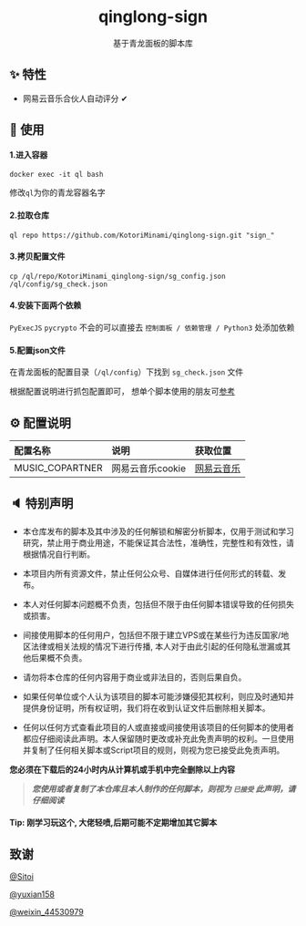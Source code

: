 <h1 align="center">qinglong-sign</h1>

<div align="center">
    基于青龙面板的脚本库
</div>

## ✨ 特性

- 网易云音乐合伙人自动评分 ✔

## 🔨 使用

#### 1.进入容器
```
docker exec -it ql bash
```
修改`ql`为你的青龙容器名字

#### 2.拉取仓库
```
ql repo https://github.com/KotoriMinami/qinglong-sign.git "sign_"
```

#### 3.拷贝配置文件
```
cp /ql/repo/KotoriMinami_qinglong-sign/sg_config.json /ql/config/sg_check.json
```

#### 4.安装下面两个依赖
`PyExecJS`
`pycrypto`
不会的可以直接去 `控制面板 / 依赖管理 / Python3` 处添加依赖
#### 5.配置json文件

在青龙面板的配置目录（`/ql/config`）下找到 `sg_check.json` 文件

根据配置说明进行抓包配置即可， 想单个脚本使用的朋友可[参考](https://github.com/KotoriMinami/qinglong-sign/issues/1)

## ⚙ 配置说明

| 配置名称            | 说明          | 获取位置                            |
|:----------------|:------------|:--------------------------------|
| MUSIC_COPARTNER | 网易云音乐cookie | [网易云音乐](https://music.163.com/) |

## 🔈 特别声明

- 本仓库发布的脚本及其中涉及的任何解锁和解密分析脚本，仅用于测试和学习研究，禁止用于商业用途，不能保证其合法性，准确性，完整性和有效性，请根据情况自行判断。

- 本项目内所有资源文件，禁止任何公众号、自媒体进行任何形式的转载、发布。

- 本人对任何脚本问题概不负责，包括但不限于由任何脚本错误导致的任何损失或损害。

- 间接使用脚本的任何用户，包括但不限于建立VPS或在某些行为违反国家/地区法律或相关法规的情况下进行传播, 本人对于由此引起的任何隐私泄漏或其他后果概不负责。

- 请勿将本仓库的任何内容用于商业或非法目的，否则后果自负。

- 如果任何单位或个人认为该项目的脚本可能涉嫌侵犯其权利，则应及时通知并提供身份证明，所有权证明，我们将在收到认证文件后删除相关脚本。

- 任何以任何方式查看此项目的人或直接或间接使用该项目的任何脚本的使用者都应仔细阅读此声明。本人保留随时更改或补充此免责声明的权利。一旦使用并复制了任何相关脚本或Script项目的规则，则视为您已接受此免责声明。

**您必须在下载后的24小时内从计算机或手机中完全删除以上内容**

> ***您使用或者复制了本仓库且本人制作的任何脚本，则视为 `已接受` 此声明，请仔细阅读***


#### Tip: 刚学习玩这个, 大佬轻喷,后期可能不定期增加其它脚本

## 致谢

[@Sitoi](https://github.com/Sitoi)

[@yuxian158](https://github.com/yuxian158/)

[@weixin_44530979](https://blog.csdn.net/weixin_44530979)
